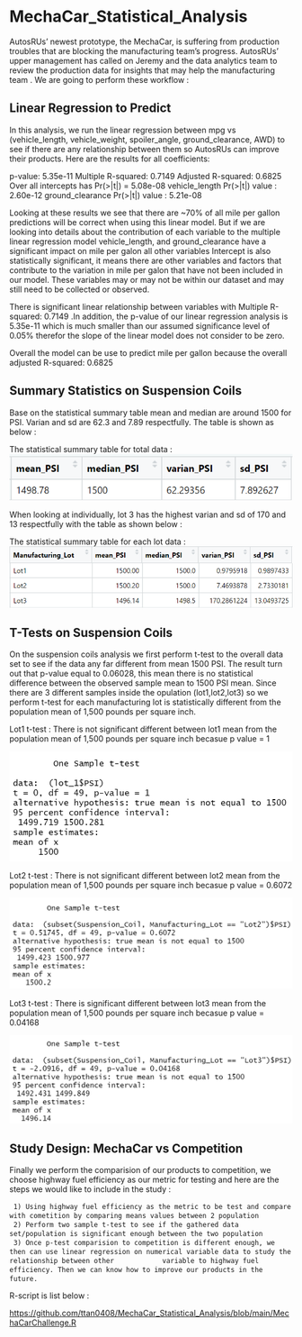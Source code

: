 # MechaCar_Statistical_Analysis
AutosRUs’ newest prototype, the MechaCar, is suffering from production troubles that are blocking the manufacturing team’s progress. AutosRUs’ upper management has called on Jeremy and the data analytics team to review the production data for insights that may help the manufacturing team . We are going to perform these workflow :

## Linear Regression to Predict
In this analysis, we run the linear regression between mpg vs (vehicle_length, vehicle_weight, spoiler_angle, ground_clearance, AWD) to see if there are any relationship between them so AutosRUs can improve their products. Here are the results for all coefficients:
  
  p-value: 5.35e-11
  Multiple R-squared:  0.7149
  Adjusted R-squared:  0.6825
  Over all intercepts has Pr(>|t|) = 5.08e-08
  vehicle_length Pr(>|t|) value : 2.60e-12
  ground_clearance Pr(>|t|) value : 5.21e-08
  
  
   Looking at these results we see that there are ~70% of all mile per gallon predictions will be correct when using this linear model. But if we are looking into details        about   the contribution of each variable to the multiple linear regression model vehicle_length, and ground_clearance have a significant impact on mile per galon all        other variables
   Intercept is also statistically significant, it means there are other variables and factors that contribute to the variation in mile per galon that have not been included    in our model. These variables may or may not be within our dataset and may still need to be collected or observed.
  
  There is significant linear relationship between variables with Multiple R-squared:  0.7149 .In addition, the p-value of our linear regression analysis is 5.35e-11 which is   much smaller than our assumed significance level of 0.05% therefor the slope of the linear model does not consider to be zero.
  
  Overall the model can be use to predict mile per gallon because the overall adjusted R-squared:  0.6825
  
  ## Summary Statistics on Suspension Coils
  
  Base on the statistical summary table mean and median are around 1500 for PSI. Varian and sd are 62.3 and 7.89 respectfully. The table is shown as below :
  
  The statistical summary table for total data : 
  ![alt text][Image1]
  
  [Image1]: https://github.com/ttan0408/MechaCar_Statistical_Analysis/blob/main/summarize_total.PNG "tatistical summary table for total"
  
  When looking at individually, lot 3 has the highest varian and sd of 170 and 13 respectfully with the table as shown below :
  
  The statistical summary table for each lot data : 
  ![alt text][Image2]
  
  [Image2]: https://github.com/ttan0408/MechaCar_Statistical_Analysis/blob/main/summarize_each_lot.PNG "tatistical summary table for each lot"
  
  ## T-Tests on Suspension Coils
  On the suspension coils analysis we first perform t-test to the overall data set to see if the data any far different from mean 1500 PSI. The result turn out that p-value     equal to 0.06028, this mean there is no statistical difference between the observed sample mean to 1500 PSI mean. Since there are 3 different samples inside the opulation     (lot1,lot2,lot3) so we perform t-test for each manufacturing lot is statistically different from the population mean of 1,500 pounds per square inch.
  
  Lot1 t-test : There is not significant different between lot1 mean from the population mean of 1,500 pounds per square inch becasue p value = 1
  
  ![alt text][Image3]
  
  [Image3]: https://github.com/ttan0408/MechaCar_Statistical_Analysis/blob/main/Manufacturing_Lot_1_Statistical.PNG "Lot1 t-test"
  
  Lot2 t-test : There is not significant different between lot2 mean from the population mean of 1,500 pounds per square inch becasue p value = 0.6072
  
  ![alt text][Image4]
  
  [Image4]: https://github.com/ttan0408/MechaCar_Statistical_Analysis/blob/main/Manufacturing_Lot_2_Statistical.PNG "Lot2 t-test"
  
  Lot3 t-test : There is significant different between lot3 mean from the population mean of 1,500 pounds per square inch becasue p value = 0.04168
  
  ![alt text][Image5]
  
  [Image5]: https://github.com/ttan0408/MechaCar_Statistical_Analysis/blob/main/Manufacturing_Lot_3_Statistical.PNG "Lot3 t-test"
  
  ## Study Design: MechaCar vs Competition
  Finally we perform the comparision of our products to competition, we choose highway fuel efficiency as our metric for testing and here are the steps we would like to         include in the study :
  
     1) Using highway fuel efficiency as the metric to be test and compare with cometition by comparing means values between 2 population
     2) Perform two sample t-test to see if the gathered data set/population is significant enough between the two population 
     3) Once p-test comparision to competition is different enough, we then can use linear regression on numerical variable data to study the relationship between other            variable to highway fuel efficiency. Then we can know how to improve our products in the future.
     
  
  R-script is list below :
  
  https://github.com/ttan0408/MechaCar_Statistical_Analysis/blob/main/MechaCarChallenge.R
  
